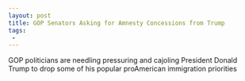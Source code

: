 ```yaml
---
layout: post
title: GOP Senators Asking for Amnesty Concessions from Trump
tags:
 -
---
```

GOP politicians are needling pressuring and cajoling President Donald Trump to drop some of his popular proAmerican immigration priorities
